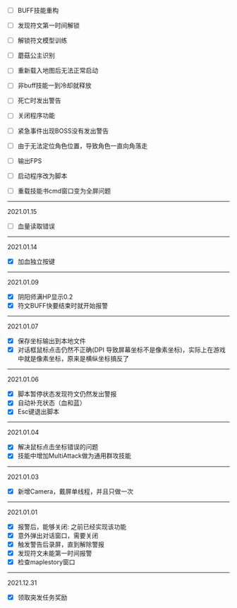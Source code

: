 
- [ ] BUFF技能重构
- [ ] 发现符文第一时间解锁
- [ ] 解锁符文模型训练
- [ ] 蘑菇公主识别
- [ ] 重新载入地图后无法正常启动
- [ ] 非buff技能一到冷却就释放
- [ ] 死亡时发出警告
- [ ] 关闭程序功能
- [ ] 紧急事件出现BOSS没有发出警告
- [ ] 由于无法定位角色位置，导致角色一直向角落走
- [ ] 输出FPS
- [ ] 启动程序改为脚本
- [ ] 重载技能书cmd窗口变为全屏问题


__________________________
2021.01.15
- [ ] 血量读取错误
__________________________
2021.01.14
- [x] 加血独立按键

__________________________
2021.01.09
- [x] 阴阳师满HP显示0.2
- [x] 符文BUFF快要结束时就开始报警
__________________________
2021.01.07
- [x] 保存坐标输出到本地文件
- [x] 对话框鼠标点击仍然不正确(DPI 导致屏幕坐标不是像素坐标)，实际上在游戏中就是像素坐标，原来是横纵坐标搞反了

__________________________
2021.01.06
- [x] 脚本暂停状态发现符文仍然发出警报
- [x] 自动补充状态（血和蓝）
- [x] Esc键退出脚本

__________________________
2021.01.04
- [x] 解决鼠标点击坐标错误的问题
- [x] 技能中增加MultiAttack做为通用群攻技能
__________________________
2021.01.03
- [x] 新增Camera，戴屏单线程，并且只做一次
__________________________
2021.01.01
- [x] 报警后，能够关闭: 之前已经实现该功能
- [x] 意外弹出对话窗口，需要关闭
- [x] 触发警告后录屏，直到解除警报
- [x] 发现符文未能第一时间报警
- [x] 检查maplestory窗口
_________________________
2021.12.31
- [X] 领取突发任务奖励
